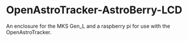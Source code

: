 # OpenAstroTracker-AstroBerry-LCD
An enclosure for the MKS Gen_L and a raspberry pi for use with the OpenAstroTracker.
